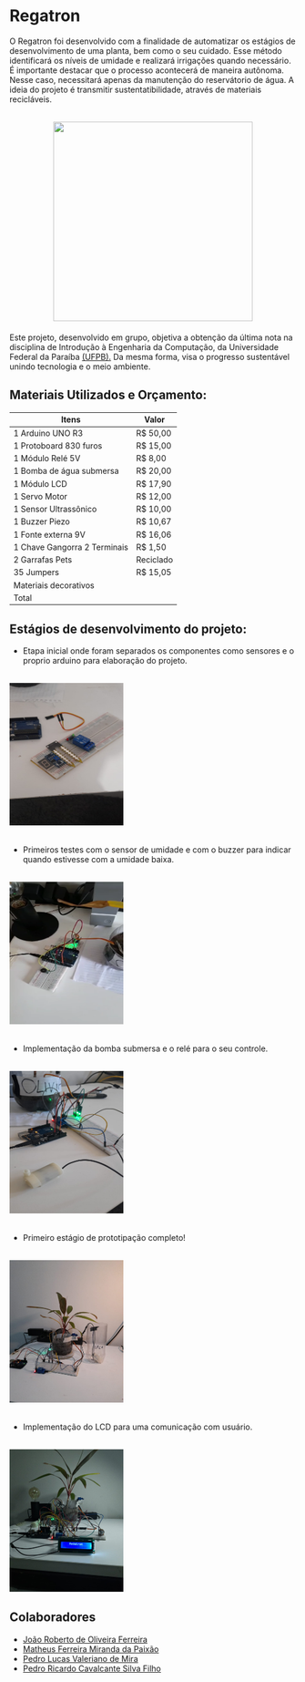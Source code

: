 # Regatron
<p style="align: justify"> O Regatron foi desenvolvido com a finalidade de automatizar os estágios de desenvolvimento de uma planta, bem como o seu cuidado. Esse método identificará os níveis de umidade e realizará irrigações quando necessário. 
É importante destacar que o processo acontecerá de maneira autônoma. Nesse caso, necessitará apenas da manutenção do reservátorio de água. A ideia do projeto é transmitir sustentatibilidade, através de materiais recicláveis.</p>

<br>
    <div align="center">
    <img src="https://lh3.googleusercontent.com/pw/ACtC-3fVSBZ0XF-mUcv7a3J-DNii5sXyQyVQS8M5dN_CReYTNwVIgeyLImmg7FHC9m2ZPTLOG7ZmtUNUiZpeY2ChBNOmF3VJDTpZT4EUe4C3clmmlQsKffZQcGmOBnoARhBDGCGYeP_Nuu5uqdVwxI4hohh4=s500-no?authuser=0" width = "350" height = "350" tilte = "Logo do Projeto">
    </div>
</br>

<div style="align: justify"> Este projeto, desenvolvido em grupo, objetiva a obtenção da última nota na disciplina de Introdução à Engenharia da Computação, da Universidade Federal da Paraíba <a href = http://ci.ufpb.br/>(UFPB).</a> Da mesma forma, visa o progresso sustentável unindo tecnologia e o meio ambiente.</div>


## Materiais Utilizados e Orçamento:
Itens     |             Valor          |
----------| ---------------------------|
1 Arduino UNO R3 |  R$ 50,00           | 
1 Protoboard 830 furos | R$ 15,00      |
1 Módulo Relé 5V |   R$ 8,00           |
1 Bomba de água submersa | R$ 20,00    |
1 Módulo LCD   |        R$ 17,90       |
1 Servo Motor |      R$ 12,00          |
1 Sensor Ultrassônico |  R$ 10,00      |
1 Buzzer Piezo |       R$ 10,67        |
1 Fonte externa 9V |    R$ 16,06       | 
1 Chave Gangorra 2 Terminais | R$ 1,50 | 
2 Garrafas Pets |      Reciclado       | 
35 Jumpers      |    R$ 15,05          |
Materiais decorativos | <valorainserir>|
Total                | <somainseridos> |



## Estágios de desenvolvimento do projeto:
- Etapa inicial onde foram separados os componentes como sensores e o proprio arduino para elaboração do projeto.

<br>
    <div align="left">
    <img src="https://raw.githubusercontent.com/CavalcantePedro/Regador-Autonomo/main/Fotos/Prototipa%C3%A7%C3%A3o/07_06_2021.jpg" width = "200" height = "250" tilte = "Início do Projeto">
    </div>
</br>

- Primeiros testes com o sensor de umidade e com o buzzer para indicar quando estivesse com a umidade baixa.

<br>
    <div align="left">
    <img src="https://raw.githubusercontent.com/CavalcantePedro/Regador-Autonomo/main/Fotos/Prototipa%C3%A7%C3%A3o/08_06_2021.png" width = "200" height = "250" tilte = "Início do Projeto">
    </div>
</br>

- Implementação da bomba submersa e o relé para o seu controle.

<br>
    <div align="left">
    <img src="https://raw.githubusercontent.com/CavalcantePedro/Regador-Autonomo/main/Fotos/Prototipa%C3%A7%C3%A3o/09_06_2021.jpg" width = "200" height = "250" tilte = "Início do Projeto">
    </div>
</br>

- Primeiro estágio de prototipação completo!

<br>
    <div align="left">
    <img src="https://raw.githubusercontent.com/CavalcantePedro/Regador-Autonomo/main/Fotos/Prototipa%C3%A7%C3%A3o/16_06_2021.jpg" width = "200" height = "250" tilte = "Início do Projeto">
    </div>
</br>

- Implementação do LCD para uma comunicação com usuário.

<br>
    <div align ="left">
    <img src = "https://raw.githubusercontent.com/CavalcantePedro/Regador-Autonomo/main/Fotos/Prototipa%C3%A7%C3%A3o/21_06_2021(2).jpg" width = "200"
    height = "250" title = "Implementação do LCD">

## Colaboradores
- [João Roberto de Oliveira Ferreira](https://github.com/roberto967)
- [Matheus Ferreira Miranda da Paixão](https://github.com/matheusfer0902)
- [Pedro Lucas Valeriano de Mira](https://github.com/JovemPedr0)
- [Pedro Ricardo Cavalcante Silva Filho](https://github.com/CavalcantePedro)